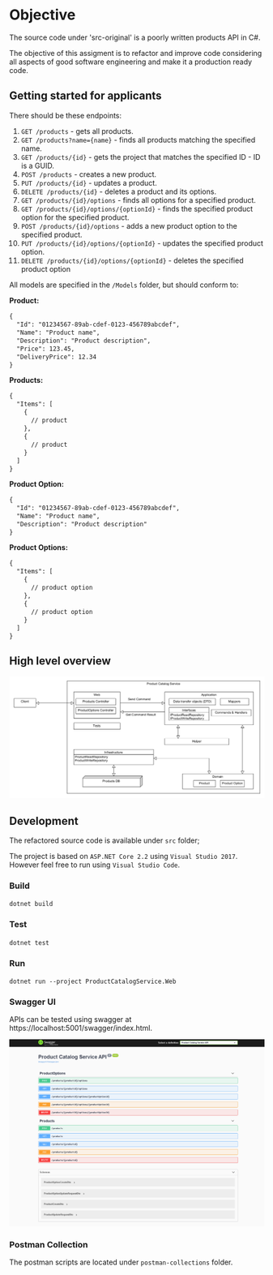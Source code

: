 # Objective

The source code under 'src-original' is a poorly written products API in C#.

The objective of this assigment is to refactor and improve code considering all aspects of good software engineering and make it a production ready code.

## Getting started for applicants

There should be these endpoints:

1. `GET /products` - gets all products.
2. `GET /products?name={name}` - finds all products matching the specified name.
3. `GET /products/{id}` - gets the project that matches the specified ID - ID is a GUID.
4. `POST /products` - creates a new product.
5. `PUT /products/{id}` - updates a product.
6. `DELETE /products/{id}` - deletes a product and its options.
7. `GET /products/{id}/options` - finds all options for a specified product.
8. `GET /products/{id}/options/{optionId}` - finds the specified product option for the specified product.
9. `POST /products/{id}/options` - adds a new product option to the specified product.
10. `PUT /products/{id}/options/{optionId}` - updates the specified product option.
11. `DELETE /products/{id}/options/{optionId}` - deletes the specified product option

All models are specified in the `/Models` folder, but should conform to:

**Product:**
```
{
  "Id": "01234567-89ab-cdef-0123-456789abcdef",
  "Name": "Product name",
  "Description": "Product description",
  "Price": 123.45,
  "DeliveryPrice": 12.34
}
```

**Products:**
```
{
  "Items": [
    {
      // product
    },
    {
      // product
    }
  ]
}
```

**Product Option:**
```
{
  "Id": "01234567-89ab-cdef-0123-456789abcdef",
  "Name": "Product name",
  "Description": "Product description"
}
```

**Product Options:**
```
{
  "Items": [
    {
      // product option
    },
    {
      // product option
    }
  ]
}
```

## High level overview

![Architecture](screenshots/Architecture.png)

## Development

The refactored source code is available under `src` folder;

The project is based on `ASP.NET Core 2.2` using `Visual Studio 2017`. However feel free to run using `Visual Studio Code`.

### Build

`dotnet build`

### Test

`dotnet test`

### Run

`dotnet run --project ProductCatalogService.Web`

### Swagger UI

APIs can be tested using swagger at https://localhost:5001/swagger/index.html. 

![Swagger UI](screenshots/Swagger.png)

### Postman Collection

The postman scripts are located under `postman-collections` folder.


